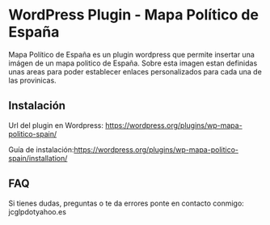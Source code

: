 WordPress Plugin - Mapa Político de España
==========

Mapa Político de España es un plugin wordpress que permite insertar 
una imágen de un mapa politico de España. Sobre esta imagen estan 
definidas unas areas para poder establecer enlaces personalizados
para cada una de las provinicas.

Instalación
----------

Url del plugin en Wordpress: https://wordpress.org/plugins/wp-mapa-politico-spain/

Guía de instalación:https://wordpress.org/plugins/wp-mapa-politico-spain/installation/



FAQ
----------
Si tienes dudas, preguntas o te da errores ponte en contacto conmigo: jcglpdotyahoo.es